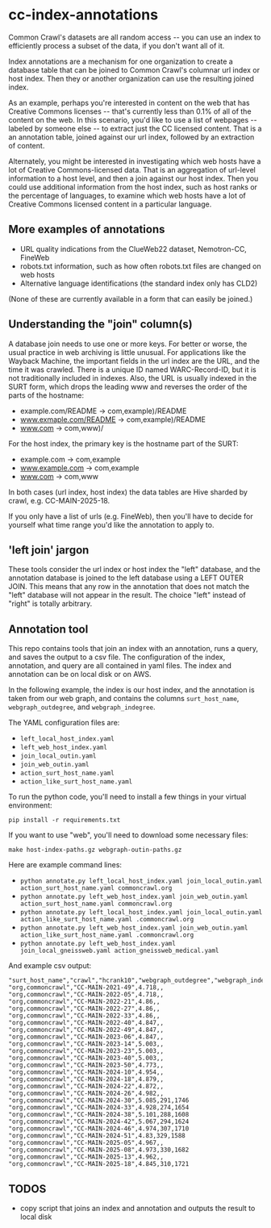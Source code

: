 # cc-index-annotations

Common Crawl's datasets are all random access -- you can use an index
to efficiently process a subset of the data, if you don't want all of
it.

Index annotations are a mechanism for one organization to create a
database table that can be joined to Common Crawl's columnar url index
or host index. Then they or another organization can use the
resulting joined index.

As an example, perhaps you're interested in content on the web that
has Creative Commons licenses -- that's currently less than 0.1% of
all of the content on the web. In this scenario, you'd like to use a
list of webpages -- labeled by someone else -- to extract just the CC
licensed content. That is a an annotation table, joined against our
url index, followed by an extraction of content.

Alternately, you might be interested in investigating which web hosts
have a lot of Creative Commons-licensed data. That is an aggregation
of url-level information to a host level, and then a join against our
host index. Then you could use additional information from the host
index, such as host ranks or the percentage of languages, to examine
which web hosts have a lot of Creative Commons licensed content in a
particular language.

## More examples of annotations

- URL quality indications from the ClueWeb22 dataset, Nemotron-CC, FineWeb
- robots.txt information, such as how often robots.txt files are changed on web hosts
- Alternative language identifications (the standard index only has CLD2)

(None of these are currently available in a form that can easily be joined.)

## Understanding the "join" column(s)

A database join needs to use one or more keys. For better or worse,
the usual practice in web archiving is little unusual. For
applications like the Wayback Machine, the important fields in the url
index are the URL, and the time it was crawled. There is a unique ID
named WARC-Record-ID, but it is not traditionally included in indexes.
Also, the URL is usually indexed in the SURT form, which drops the
leading www and reverses the order of the parts of the hostname:

- example.com/README -> com,example)/README
- www.exmaple.com/README -> com,example)/README
- www.com -> com,www)/

For the host index, the primary key is the hostname part of the SURT:

- example.com -> com,example
- www.example.com -> com,example
- www.com -> com,www

In both cases (url index, host index) the data tables are Hive sharded
by crawl, e.g. CC-MAIN-2025-18.

If you only have a list of urls (e.g. FineWeb), then you'll have to
decide for yourself what time range you'd like the annotation to apply
to.

## 'left join' jargon

These tools consider the url index or host index the "left" database,
and the annotation database is joined to the left database using a
LEFT OUTER JOIN. This means that any row in the annotation that does
not match the "left" database will not appear in the result. The
choice "left" instead of "right" is totally arbitrary.

## Annotation tool

This repo contains tools that join an index with an annotation,
runs a query, and saves the output to a csv file. The configuration
of the index, annotation, and query are all contained in yaml
files. The index and annotation can be on local disk or on AWS.

In the following example, the index is our host index, and the
annotation is taken from our web graph, and contains the columns
`surt_host_name`, `webgraph_outdegree`, and `webgraph_indegree`.

The YAML configuration files are:

- `left_local_host_index.yaml`
- `left_web_host_index.yaml`
- `join_local_outin.yaml`
- `join_web_outin.yaml`
- `action_surt_host_name.yaml`
- `action_like_surt_host_name.yaml`

To run the python code, you'll need to install a few things in your
virtual environment:

```
pip install -r requirements.txt
```

If you want to use "web", you'll need to download some necessary
files:

```
make host-index-paths.gz webgraph-outin-paths.gz
```

Here are example command lines:

- `python annotate.py left_local_host_index.yaml join_local_outin.yaml action_surt_host_name.yaml commoncrawl.org`
- `python annotate.py left_web_host_index.yaml join_web_outin.yaml action_surt_host_name.yaml commoncrawl.org`
- `python annotate.py left_local_host_index.yaml join_local_outin.yaml action_like_surt_host_name.yaml .commoncrawl.org`
- `python annotate.py left_web_host_index.yaml join_web_outin.yaml action_like_surt_host_name.yaml .commoncrawl.org`
- `python annotate.py left_web_host_index.yaml join_local_gneissweb.yaml action_gneissweb_medical.yaml`

And example csv output:

```
"surt_host_name","crawl","hcrank10","webgraph_outdegree","webgraph_indegree"
"org,commoncrawl","CC-MAIN-2021-49",4.718,,
"org,commoncrawl","CC-MAIN-2022-05",4.718,,
"org,commoncrawl","CC-MAIN-2022-21",4.86,,
"org,commoncrawl","CC-MAIN-2022-27",4.86,,
"org,commoncrawl","CC-MAIN-2022-33",4.86,,
"org,commoncrawl","CC-MAIN-2022-40",4.847,,
"org,commoncrawl","CC-MAIN-2022-49",4.847,,
"org,commoncrawl","CC-MAIN-2023-06",4.847,,
"org,commoncrawl","CC-MAIN-2023-14",5.003,,
"org,commoncrawl","CC-MAIN-2023-23",5.003,,
"org,commoncrawl","CC-MAIN-2023-40",5.003,,
"org,commoncrawl","CC-MAIN-2023-50",4.773,,
"org,commoncrawl","CC-MAIN-2024-10",4.954,,
"org,commoncrawl","CC-MAIN-2024-18",4.879,,
"org,commoncrawl","CC-MAIN-2024-22",4.872,,
"org,commoncrawl","CC-MAIN-2024-26",4.982,,
"org,commoncrawl","CC-MAIN-2024-30",5.085,291,1746
"org,commoncrawl","CC-MAIN-2024-33",4.928,274,1654
"org,commoncrawl","CC-MAIN-2024-38",5.101,288,1608
"org,commoncrawl","CC-MAIN-2024-42",5.067,294,1624
"org,commoncrawl","CC-MAIN-2024-46",4.974,307,1710
"org,commoncrawl","CC-MAIN-2024-51",4.83,329,1588
"org,commoncrawl","CC-MAIN-2025-05",4.967,,
"org,commoncrawl","CC-MAIN-2025-08",4.973,330,1682
"org,commoncrawl","CC-MAIN-2025-13",4.962,,
"org,commoncrawl","CC-MAIN-2025-18",4.845,310,1721
```
## TODOS

- copy script that joins an index and annotation and outputs the result to local disk

